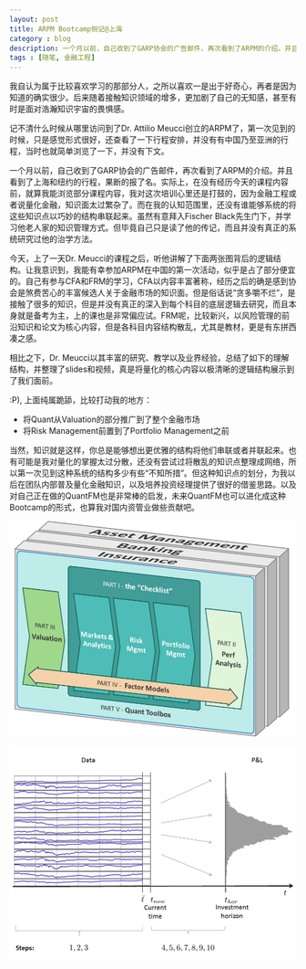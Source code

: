 ```yaml
---
layout: post
title: ARPM Bootcamp侧记@上海
category : blog
description: 一个月以前，自己收到了GARP协会的广告邮件，再次看到了ARPM的介绍。并且看到了上海和纽约的行程，果断的报了名。实际上，在没有经历今天的课程内容前，就算我能浏览部分课程内容，我对这次培训心里还是打鼓的，因为金融工程或者说量化金融，知识面太过繁杂了。而在我的认知范围里，还没有谁能够系统的将这些知识点以巧妙的结构串联起来。虽然有意拜入Fischer Black先生门下，并学习他老人家的知识管理方式。但毕竟自己只是读了他的传记，而且并没有真正的系统研究过他的治学方法。
tags : [随笔, 金融工程]
---
```


我自认为属于比较喜欢学习的那部分人，之所以喜欢一是出于好奇心，再者是因为知道的确实很少。后来随着接触知识领域的增多，更加剧了自己的无知感，甚至有时是面对浩瀚知识宇宙的畏惧感。

记不清什么时候从哪里访问到了Dr. Attilio Meucci创立的ARPM了，第一次见到的时候，只是感觉形式很好，还查看了一下行程安排，并没有有中国乃至亚洲的行程，当时也就简单浏览了一下，并没有下文。

一个月以前，自己收到了GARP协会的广告邮件，再次看到了ARPM的介绍。并且看到了上海和纽约的行程，果断的报了名。实际上，在没有经历今天的课程内容前，就算我能浏览部分课程内容，我对这次培训心里还是打鼓的，因为金融工程或者说量化金融，知识面太过繁杂了。而在我的认知范围里，还没有谁能够系统的将这些知识点以巧妙的结构串联起来。虽然有意拜入Fischer Black先生门下，并学习他老人家的知识管理方式。但毕竟自己只是读了他的传记，而且并没有真正的系统研究过他的治学方法。

今天，上了一天Dr. Meucci的课程之后，听他讲解了下面两张图背后的逻辑结构。让我意识到，我能有幸参加ARPM在中国的第一次活动，似乎是占了部分便宜的。自己有参与CFA和FRM的学习，CFA以内容丰富著称，经历之后的确是感到协会是煞费苦心的丰富候选人关于金融市场的知识面。但是俗话说“贪多嚼不烂”，是接触了很多的知识，但是并没有真正的深入到每个科目的底层逻辑去研究，而且本身就是备考为主，上的课也是非常偏应试。FRM呢，比较新兴，以风险管理的前沿知识和论文为核心内容，但是各科目内容结构散乱，尤其是教材，更是有东拼西凑之感。

相比之下，Dr. Meucci以其丰富的研究、教学以及业界经验，总结了如下的理解结构，并整理了slides和视频，真是将量化的核心内容以极清晰的逻辑结构展示到了我们面前。

:P), 上面纯属跪舔，比较打动我的地方：

* 将Quant从Valuation的部分推广到了整个金融市场
* 将Risk Management前置到了Portfolio Management之前

当然，知识就是这样，你总是能够想出更优雅的结构将他们串联或者并联起来。也有可能是我对量化的掌握太过分散，还没有尝试过将散乱的知识点整理成网络，所以第一次见到这种系统的结构多少有些“不知所措”。但这种知识点的划分，为我以后在团队内部普及量化金融知识，以及培养投资经理提供了很好的借鉴思路。以及对自己正在做的QuantFM也是非常棒的启发，未来QuantFM也可以进化成这种Bootcamp的形式，也算我对国内资管业做些贡献吧。


![](/assets/images/post/14915702958733.jpg)

![](/assets/images/post/14915703219844.jpg)



